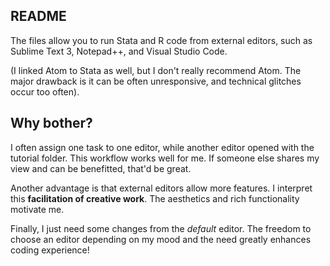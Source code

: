 ## README

The files allow you to run Stata and R code from external editors, such as Sublime Text 3, Notepad++, and Visual Studio Code.

(I linked Atom to Stata as well, but I don't really recommend Atom. The major drawback is it can be often unresponsive, and technical glitches occur too often).


## Why bother?
I often assign one task to one editor, while another editor opened with the tutorial folder. This workflow works well for me. If someone else shares my view and can be benefitted, that'd be great.

Another advantage is that external editors allow more features. I interpret this **facilitation of creative work**. The aesthetics and rich functionality motivate me. 

Finally, I just need some changes from the *default* editor. The freedom to choose an editor depending on my mood and the need greatly enhances coding experience! 